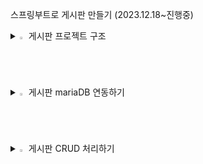 
스프링부트로 게시판 만들기 (2023.12.18~진행중)


<details>
<summary>
  <img src="" alt="" width="2%" /> 게시판 프로젝트 구조
</summary>
   <br>


![캡처](https://github.com/asdfwoomin/woomin/assets/154343478/d2dffb55-31b5-4d04-b385-a3110cb57974)



  

1. src/main/java 디렉터리
스프링 레거시와 마찬가지로 클래스, 인터페이스 등 Java 관련 파일이 위치하는 디렉터리입니다.

2. BoardApplication 클래스
이전 글에서 생성한 Board 프로젝트의 com.study 패키지에는 우리가 생성하지 않은 BoardApplication 클래스가 포함되어 있습니다.  main( ) 메서드는 SpringApplication.run( )을 호출해서 웹 애플리케이션을 실행하는 역할을 합니다.
 다음은 클래스 레벨에 선언된 @SpringBootAplication 어노테이션입니다. 해당 어노테이션은 다음의 세 가지 어노테이션으로 구성되어 있습니다.

        2-1. @EnableAutoConfiguration
        스프링 부트는 개발에 필요한 몇 가지 필수적인 설정들의 처리가 되어 있으며, 해당 애너테이션에 의해 다양한 설정들의 일부가 자동으로 완료됩니다.

        2-2. @ComponentScan
        XML 설정 방식을 이용하는 스프링 레거시는 빈(Bean)의 등록 및 스캔을 위해, 수동으로 ComponentScan을 여러 개 선언하는 방식을 사용했었습니다.스프링 부트는 해당 어노테이션에 의해 자동으로 컴포넌트 클래스를 검색하고, 스프링 애플리케이션 콘텍스트(IoC 컨테이너)에 빈(Bean)으로 등록합니다. 쉽게 말해, 의존성 주입(DI) 과정이 더욱 간편해졌다고 생각할 수 있습니다.

        2-3. @Configuration
        해당 어노테이션이 선언된 클래스는 Java 기반의 설정 파일로 인식됩니다. 스프링 4 버전부터 Java 기반의 설정이 가능하게 되었으며, XML 설정에 큰 시간을 소모하지 않아도 됩니다.

3. src/main/resources 디렉터리
스프링 레거시는 프로젝트가 생성되었을 때 해당 디렉터리에 log4.xml 파일만  생성되었습니다. 스프링 부트는 templates 폴더, static 폴더, application.properties 파일이 기본적으로 생성됩니다.

        3-1. templates
        스프링 레거시는 HTML 내에 Java 코드를 삽입하는 방식인 JSP를 주로 사용했었습니다. 하지만, 스프링 공식 문서에서는 View(화면) 영역에서 JSP가 아닌 타임리프(Thymeleaf) 템플릿 엔진의 사용을 권장하고 있습니다.타임리프는 JSP와 마찬가지로 HTML 내에서 Java 영역의 데이터를 처리하는 데 사용됩니다. 문법 또한 JSTL과 유사하기에(큰 차이가 없음), 결론적으로 해당 디렉터리에는 타임리프 관련 파일이 위치하게 되고, 타임리프는 HTML5 기반이기 때문에 HTML 파일로 화면을 구성합니다.

        3-2. static
        해당 폴더에는 css, fonts, images, plugin, scripts 등의 정적 리소스 파일이 위치합니다.

        3-3. application.properties
        해당 파일은 웹 애플리케이션을 실행하면서 자동으로 로딩되는 파일입니다. 예를 들어, 부트에 내장된 톰캣의 포트 번호, 콘텍스트 패스(Context Path) 설정이나, 데이터베이스 관련 정보 등 애플리케이션에서 사용하는 여러가지 설정을 해당 파일에 Key - Value 형식으로 선언해서 사용할 수 있습니다.선언한 속성은 일반적으로 설정(Configuration) 파일에서 사용합니다.


4. src/test/java 디렉터리
해당 디렉터리의 com.study 패키지에는 BoardApplicationTests 클래스가 생성되어 있습니다. 해당 클래스를 이용해서 개발 단계별로 단위 테스트를 진행하게 되며, 스프링 레거시와는 달리 복잡한 설정 없이 곧바로 테스트가 가능합니다.
 
5. build.gradle
프로젝트를 생성하면서 프로젝트의 빌드 도구를 그레이들(Gradle)로 선택했습니다. 기존의 스프링은 pom.xml에 dependency를 추가해서 라이브러리를 관리하는 방식의 메이븐(Maven)을 이용했었는데 최근에는 메이븐 보다 그레이들을 선호하는 추세라고 합니다. 메이븐은 하나의 라이브러리를 추가하려면 평균적으로 네 줄 이상의 코드를 작성해야 하지만, 그레이들은단 한 줄의 코드로 라이브러리를 추가할 수 있습니다.
 프로젝트에 포함된 모든 라이브러리는 IDE의 External Libraries에서 확인할 수 있습니다.
 
6. MVC 패턴
기존의 스프링과 마찬가지로 MVC 패턴으로 개발하게 됩니다.
 
   
        

         6-1.  모델, Model - (M)
           데이터를 처리하는 영역으로, 흔히 비즈니스 로직을 처리하는 영역이라고 이야기합니다. 해당 영역은 DB와 통신하고, 사용자가 원하는 데이터를 가공하는 역할을 합니다.

         6-2.  뷰, View - (V)
           사용자가 보는 화면을 의미하며, 타임리프(HTML)를 이용해서 화면을 처리합니다.뷰(View) == 화면(UI) == 사용자(User)
   
         6-3.  컨트롤러, Controller - (C)
           모델(M)과 뷰(V)의 중간 다리 역할을 하는 영역입니다. 사용자가 웹에서 어떠한 요청을 하면 가장 먼저 컨트롤러를 경유합니다. 컨트롤러는 사용자의 요청을 처리할 어떠한 로직을 호출하고, 호출한 로직의 실행 결과를 사용자에게 전달하는 역할을 합니다.예를 들어, 사용자가 게시글 등록을 요청하면 컨트롤러는 게시글의 제목, 내용, 작성자 등 사용자가 입력한 데이터(파라미터)를 전달받아 유효성을 검증합니다.검증이 완료되면 모델 영역에 데이터의 가공을 요청하며, 가공이 완료되면 전달받은 데이터를 DB에 저장한 후, 데이터 등록 성공 또는 실패 여부를 컨트롤러로 전달합니다. 마지막으로 컨트롤러는 등록 요청에 대한 결과를 사용자(View)에게 전달합니다.

</details>


<details>
<summary>
  <img src="" alt="" width="2%" /> 게시판 mariaDB 연동하기
</summary>
   <br>




1. 데이터 소스(DataSource) 설정하기
데이터 소스는 DB와의 커넥션을 관리해 주는 인터페이스입니다.
 
데이터 소스 설정은 대표적으로 두 가지 방법을 이용할 수 있습니다.

     
   1-1. application.properties에 DB 정보를 선언해 두고, 설정(Configuration) 파일에서 참조하는 방법
     
   1-2. 설정(Configuration) 파일에서 DB 정보를 직접 입력하는 방법

 
이 중 1-1 방법을 이용해 데이터 소스 빈(Bean)을 구성합니다. 우선, src/main/resources 디렉터리의 application.properties에 코드작성


        spring.datasource.hikari.driver-class-name=net.sf.log4jdbc.sql.jdbcapi.DriverSpy
        spring.datasource.hikari.jdbc-url=jdbc:log4jdbc:mariadb://localhost:3306/board?serverTimezone=Asia/Seoul&useUnicode=true&characterEncoding=utf8&useSSL=false&allowPublicKeyRetrieval=true
        spring.datasource.hikari.username=root
        spring.datasource.hikari.password=root
        spring.datasource.hikari.connection-test-query=SELECT NOW() FROM dual


        jdbc-url
        데이터베이스의 주소를 의미합니다. 포트 번호(3306) 뒤의 board는 애플리케이션에서 참조할 DB의 이름이며, serverTimezone 등의 파라미터는 시간, 한글 처리 등 기본적인 설정을 처리하는 용도의 파라미터입니다.

        username
        DB의 계정 아이디를 의미합니다. 별개로 추가한 사용자가 없다면, 마스터 계정인 root를 입력해 주시면 됩니다.

        password
        username에 입력한 사용자의 비밀번호를 의미합니다. 별개로 추가한 사용자가 없다면, root 계정의 비밀번호를 입력해 주시면 됩니다. 아이디랑 똑같이 root로 하였습니다.

        connection-test-query
        커넥션이 정상적으로 맺어졌는지 확인하기 위한 SQL 쿼리입니다. 애플리케이션이 실행되면 다음의 테스트 쿼리가 콘솔에 출력됩니다.


2. 데이터 소스 설정(Data Source Configuration) 클래스 추가하기
스프링 부트는 클래스 선언부에 @Configuration 어노테이션만 선언해 주면, 해당 파일이 Java 기반의 설정 파일임을 인식합니다.
데이터 소스 객체(Bean)를 관리해 줄 설정(Configuration) 클래스가 필요합니다.

      2-1. 패키지, 클래스 추가하기
      src/main/java 디렉터리의 com.study 패키지에 config 패키지를 추가하고, 그 안에 DatabaseConfig 클래스를 추가를 해야 합니다.
      소스는 다음과 같습니다.
   
        package com.study.config;

        import com.zaxxer.hikari.HikariConfig;
        import com.zaxxer.hikari.HikariDataSource;
        import org.apache.ibatis.session.SqlSessionFactory;
        import org.mybatis.spring.SqlSessionFactoryBean;
        import org.mybatis.spring.SqlSessionTemplate;
        import org.springframework.beans.factory.annotation.Autowired;
        import org.springframework.boot.context.properties.ConfigurationProperties;
        import org.springframework.context.ApplicationContext;
        import org.springframework.context.annotation.Bean;
        import org.springframework.context.annotation.Configuration;
        import org.springframework.context.annotation.PropertySource;

        import javax.sql.DataSource;

        @Configuration
        @PropertySource("classpath:/application.properties")
        public class DatabaseConfig {

            @Autowired
            private ApplicationContext context;

            @Bean
            @ConfigurationProperties(prefix = "spring.datasource.hikari")
            public HikariConfig hikariConfig() {
                return new HikariConfig();
            }

            @Bean
            public DataSource dataSource() {
                return new HikariDataSource(hikariConfig());
            }

            @Bean
            public SqlSessionFactory sqlSessionFactory() throws Exception {
                SqlSessionFactoryBean factoryBean = new SqlSessionFactoryBean();
                factoryBean.setDataSource(dataSource());
        //		factoryBean.setMapperLocations(context.getResources("classpath:/mappers/**/*Mapper.xml"));
                return factoryBean.getObject();
            }

            @Bean
            public SqlSessionTemplate sqlSession() throws Exception {
                return new SqlSessionTemplate(sqlSessionFactory());
            }

        }


어노테이션
설명


        @Configuration
        스프링은 @Configuration이 선언된 클래스를 자바(Java) 기반의 설정 파일로 인식합니다. 스프링 레거시의 XML 설정 방식을 Java 클래스로 대체한 것으로 생각하면 됩니다.


        @PropertySource
        해당 클래스에서 참조할 properties의 경로를 선언(지정)합니다.


        @Autowired
        빈(Bean)으로 등록된 인스턴스(이하 객체)를 클래스에 주입하는 데 사용합니다. @Autowired 이외에도 @Resource, @Inject 등이 존재합니다.나중에는 롬복(Lombok)이라는 라이브러리를 이용해 스프링에서 권장하는 생성자 주입 방식을 이용합니다.


        ApplicationContext
        스프링 컨테이너(Spring Container) 중 하나입니다. 컨테이너는 사전적 의미로 무언가를 담는 용기 또는 그릇을 의미하는데요. 스프링 컨테이너는 빈(Bean)의 생성과 사용, 관계, 생명 주기 등을 관리합니다.빈(Bean)은 쉽게 말해 Java 객체입니다. 예를 들어, 프로젝트에 100개의 클래스가 있다고 가정해 보겠습니다. 이 클래스들이 서로에 대한 의존성이 높다고 했을 때 "결합도가 높다."라고 표현하는데, 이러한 문제를 컨테이너에서 빈(Bean)을 주입받는 방법으로 해결할 수 있습니다. 즉, 클래스간의 의존성을 낮출 수 있는 것입니다.


        @Bean
        Configuration 클래스의 메서드 레벨에만 선언이 가능하며, @Bean이 선언된 객체는 스프링 컨테이너에 의해 관리되는 빈(Bean)으로 등록됩니다.해당 어노테이션은 인자로 몇 가지 속성(옵션)을 지정할 수 있습니다. 


        @ConfigurationProperties
        해당 어노테이션은 인자에 prefix 속성을 선언(지정)할 수 있는데요. prefix는 접두사, 즉 머리를 의미합니다.prefix에 spring.datasource.hikari를 선언했습니다. 쉽게 말해 @PropertySource에 선언된 파일(application.properties)에서 prefix에 해당하는 spring.datasource.hikari로 시작하는 설정을 모두 읽어 들여 해당 메서드에 매핑(바인딩)하는 개념입니다.추가적으로 해당 어노테이션은 메서드뿐만 아니라 클래스 레벨에도 선언할 수 있습니다.


        hikariConfig
        히카리CP 객체를 생성합니다. 히카리CP는 커넥션 풀(Connection Pool) 라이브러리 중 하나입니다.


        dataSource
        데이터 소스 객체를 생성합니다. 순수 JDBC는 SQL을 실행할 때마다 커넥션을 맺고 끊는 I/O 작업을 하는데, 이 작업은 상당한 양의 리소스를 잡아먹는다고 합니다. 그리고, 이 문제의 해결책으로 커넥션 풀이 등장했습니다.커넥션 풀은 커넥션 객체를 생성해두고, DB에 접근하는 사용자에게 미리 생성해둔 커넥션을 제공했다가 다시 돌려받는 방법입니다.데이터 소스는 커넥션 풀을 지원하기 위한 인터페이스입니다.


        sqlSessionFactory
        SqlSessionFactory 객체를 생성합니다. SqlSessionFactory는 DB 커넥션과 SQL 실행에 대한 모든 것을 갖는 객체입니다.SqlSessionFactoryBean은 FactoryBean 인터페이스의 구현 클래스로, 마이바티스(MyBatis)와 스프링의 연동 모듈로 사용됩니다.쉽게 말해 factoryBean 객체는 데이터 소스를 참조하며, XML Mapper(SQL 쿼리 작성 파일)의 경로와 설정 파일 경로 등의 정보를 갖는 객체입니다.


        sqlSession
        sqlSession 객체를 생성합니다. 마이바티스 공식 문서에는 다음과 같이 정의되어 있습니다.1. SqlSessionTemplate은 마이바티스 스프링 연동 모듈의 핵심이다.2. SqlSessionTemplate은 SqlSession을 구현하고, 코드에서 SqlSession을 대체한다.3. SqlSessionTemplate은 쓰레드에 안전하고, 여러 개의 DAO나 Mapper에서 공유할 수 있다.4. 필요한 시점에 세션을 닫고, 커밋 또는 롤백하는 것을 포함한 세션의 생명주기를 관리한다.SqlSessionTemplate은 SqlSessionFactory를 통해 생성되고, 공식 문서의 내용과 같이 DB의 커밋, 롤백 등 SQL의 실행에 필요한 모든 메서드를 갖는 객체로 생각할 수 있습니다.

3. JUnit으로 단위 테스트 해보기
스프링은 단위 테스트를 위한 환경과 다양한 기능들을 아낌없이 제공해주고 있습니다. 일반적으로 단위 테스트는 비즈니스 로직 또는 SQL 쿼리에 문제가 있는지 확인하는 용도로 사용되는데 WAS(톰캣)를 구동하지 않은 상태에서도 테스트가 가능하기 때문에 시간적인 측면에서 상당히 유리합니다.

3-1) 소스 코드 작성하기
여기서는 DatabaseConfig 클래스에 구성한 빈(Bean)을 기준으로 JUnit 단위 테스트 방법입니다. src/test/java 디렉터리의 BoardApplicationTests에 다음의 코드를 작성

        package com.study;

        import org.apache.ibatis.session.SqlSessionFactory;
        import org.junit.jupiter.api.Test;
        import org.springframework.beans.factory.annotation.Autowired;
        import org.springframework.boot.test.context.SpringBootTest;
        import org.springframework.context.ApplicationContext;

        @SpringBootTest
        class BoardApplicationTests {

            @Autowired
            private ApplicationContext context;

            @Autowired
            private SqlSessionFactory sessionFactory;

            @Test
            void contextLoads() {
            }

            @Test
            public void testByApplicationContext() {
                try {
                    System.out.println("=========================");
                    System.out.println(context.getBean("sqlSessionFactory"));
                    System.out.println("=========================");

                } catch (Exception e) {
                    e.printStackTrace();
                }
            }

            @Test
            public void testBySqlSessionFactory() {
                try {
                    System.out.println("=========================");
                    System.out.println(sessionFactory.toString());
                    System.out.println("=========================");

                } catch (Exception e) {
                    e.printStackTrace();
                }
            }

        }

3-2)소스코드 결과
테스트에 성공한다면 다음과 같이 주소값이 나오게 됩니다.

![캡처](https://github.com/asdfwoomin/woomin/assets/154343478/3b678d10-3d24-4ac7-9d42-ddb7aa74a720)

</details>


<details>
<summary>
  <img src="" alt="" width="2%" /> 게시판 CRUD 처리하기
</summary>
   <br>

1. 게시글 테이블 생성하기

         CREATE TABLE `tb_post` (
            `id`            bigint(20)    NOT NULL AUTO_INCREMENT COMMENT 'PK',
            `title`         varchar(100)  NOT NULL COMMENT '제목',
            `content`       varchar(3000) NOT NULL COMMENT '내용',
            `writer`        varchar(20)   NOT NULL COMMENT '작성자',
            `view_cnt`      int(11)       NOT NULL COMMENT '조회 수',
            `notice_yn`     tinyint(1)    NOT NULL COMMENT '공지글 여부',
            `delete_yn`     tinyint(1)    NOT NULL COMMENT '삭제 여부',
            `created_date`  datetime      NOT NULL DEFAULT current_timestamp() COMMENT '생성일시',
            `modified_date` datetime               DEFAULT NULL COMMENT '최종 수정일시',
            PRIMARY KEY (`id`)
        ) COMMENT '게시글'; 


2. 요청 클래스 생성 및 소스 코드 작성하기
게시글 생성(INSERT)과 수정(UPDATE)에 사용할 요청(Request) 클래스

         package com.study.domain.post;

         import lombok.Getter;
         import lombok.Setter;

         @Getter
         @Setter
         public class PostRequest {

             private Long id;             // PK
             private String title;        // 제목
             private String content;      // 내용
             private String writer;       // 작성자
             private Boolean noticeYn;    // 공지글 여부
    
         }

@Getter / @Settter
클래스 레벨에 선언된 두 어노테이션은 롬복(Lombok) 라이브러리에서 제공해 주는 기능으로, 클래스에 선언된 모든 멤버 변수에 대한 getter와 settter를 생성해 주는 역할을 합니다.

3. 게시글 응답(Response) 클래스 생성하기
사용자에게 보여줄 데이터를 처리할 응답용 클래스입니다. 응답 클래스에는 테이블의 모든 칼럼을 멤버 변수로 선언합니다.

         package com.study.domain.post;

         import lombok.Getter;

         import java.time.LocalDateTime;

         @Getter
         public class PostResponse {

             private Long id;                       // PK
             private String title;                  // 제목
             private String content;                // 내용
             private String writer;                 // 작성자
             private int viewCnt;                   // 조회 수
             private Boolean noticeYn;              // 공지글 여부
             private Boolean deleteYn;              // 삭제 여부
             private LocalDateTime createdDate;     // 생성일시
             private LocalDateTime modifiedDate;    // 최종 수정일시

         }

4. Mapper 인터페이스 생성하기

         package com.study.domain.post;

         import org.apache.ibatis.annotations.Mapper;

         import java.util.List;

         @Mapper
         public interface PostMapper {

             /**
              * 게시글 저장
              * @param params - 게시글 정보
              */
             void save(PostRequest params);

             /**
              * 게시글 상세정보 조회
              * @param id - PK
              * @return 게시글 상세정보
              */
             PostResponse findById(Long id);
    
             /**
              * 게시글 수정
              * @param params - 게시글 정보
              */
             void update(PostRequest params);

             /**
              * 게시글 삭제
              * @param id - PK
              */
             void deleteById(Long id);

             /**
              * 게시글 리스트 조회
              * @return 게시글 리스트
              */
             List<PostResponse> findAll();

             /**
              * 게시글 수 카운팅
              * @return 게시글 수
              */
             int count();

         }

4-1. @Mapper
MyBatis는 Mapper(Java 인터페이스)와 XML Mapper(실제로 DB에 접근해서 호출할 SQL 쿼리를 작성(선언)하는 파일)를 통해 DB와 통신합니다.
메서드명이 "savePost( )"라고 가정했을 때 SQL id는 "savePost"가 되어야 합니다.
Mapper에는 @Mapper 어노테이션을 필수적으로 선언해 주어야 하며, Mapper와 XML Mapper는 XML Mapper의 namespace라는 속성을 통해 연결됩니다.

4-2. save( )
게시글을 생성하는 INSERT 쿼리를 호출합니다. 파라미터로 전달받는 params는 요청(PostRequest) 클래스의 객체이며, params에는 저장할 게시글 정보가 담기게 됩니다.
 
 
4-3. findById( )
특정 게시글을 조회하는 SELECT 쿼리를 호출합니다. 파라미터로 id(PK)를 전달받아 SQL 쿼리의 WHERE 조건으로 사용하며, 쿼리가 실행되면 메서드의 리턴 타입인 응답(PostResponse) 클래스 객체의 각 멤버 변수에 결괏값이 매핑(바인딩)됩니다.
 
 
4-4. update( )
게시글 정보를 수정하는 UPDATE 쿼리를 호출합니다. save( )와 마찬가지로 요청(PostRequest) 클래스의 객체를 파라미터로 전달받으며, params에는 수정할 게시글 정보가 담기게 됩니다. save( )와 차이가 있다면, UPDATE 쿼리의 WHERE 조건으로 사용되는 id(PK)에도 값이 담긴다는 점입니다.
 
 
4-5. deleteById( )
게시글을 삭제 처리하는 UPDATE 쿼리를 호출합니다. findById( )와 마찬가지로 id(PK)를 파라미터로 전달받아 SQL 쿼리의 WHERE 조건으로 사용하게 되며, SQL 쿼리가 실행되면 삭제 여부(delete_yn) 칼럼의 상태 값을 0(false)에서 1(true)로 업데이트합니다.
삭제 여부(delete_yn)는 칼럼의 상태 값을 기준으로 삭제된 데이터(1)인지, 삭제되지 않은 데이터(0)인지 구분해 주는 역할을 합니다. 사용자에게 데이터를 보여줄 땐 삭제 여부가 0(false)인 데이터만 노출하게 됩니다.
 

4-6. findAll( )
게시글 목록을 조회하는 SELECT 쿼리를 호출합니다. findById( )는 id(PK)를 기준으로 하나의 게시글을 조회한다면, 해당 메서드는 여러 개의 게시글(PostResponse)을 리스트(List)에 담아 리턴해주는 역할을 합니다.
 
 
4-7. count( )
전체 게시글 수를 조회하는 SELECT 쿼리를 호출합니다. 


</details>   

